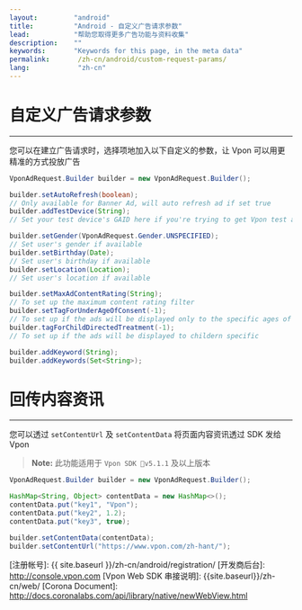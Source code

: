 ```yaml
---
layout:         "android"
title:          "Android - 自定义广告请求参数"
lead:           "帮助您取得更多广告功能与资料收集"
description:    ""
keywords:       "Keywords for this page, in the meta data"
permalink:       /zh-cn/android/custom-request-params/
lang:            "zh-cn"
---
```

# 自定义广告请求参数
---
您可以在建立广告请求时，选择项地加入以下自定义的参数，让 Vpon 可以用更精准的方式投放广告

```java
VponAdRequest.Builder builder = new VponAdRequest.Builder();

builder.setAutoRefresh(boolean);
// Only available for Banner Ad, will auto refresh ad if set true
builder.addTestDevice(String);
// Set your test device's GAID here if you're trying to get Vpon test ad

builder.setGender(VponAdRequest.Gender.UNSPECIFIED);
// Set user's gender if available
builder.setBirthday(Date);
// Set user's birthday if available
builder.setLocation(Location);
// Set user's location if available

builder.setMaxAdContentRating(String);
// To set up the maximum content rating filter
builder.setTagForUnderAgeOfConsent(-1);
// To set up if the ads will be displayed only to the specific ages of audience
builder.tagForChildDirectedTreatment(-1);
// To set up if the ads will be displayed to childern specific

builder.addKeyword(String);
builder.addKeywords(Set<String>);
```

# 回传内容资讯
---
您可以透过 `setContentUrl` 及 `setContentData` 将页面内容资讯透过 SDK 发给 Vpon

>**Note:** 此功能适用于 `Vpon SDK v5.1.1` 及以上版本


```java
VponAdRequest.Builder builder = new VponAdRequest.Builder();

HashMap<String, Object> contentData = new HashMap<>();
contentData.put("key1", "Vpon");
contentData.put("key2", 1.2);
contentData.put("key3", true);

builder.setContentData(contentData);
builder.setContentUrl("https://www.vpon.com/zh-hant/");
```



<!-- 
>**Note:** 关于自定义参数值的定义，请参考以下说明


## MaxAdContentRating

|Constant|Description|
|:------|:---------|
|T| For teenager|
|PG| For parent guardian|
|MA| For mature adult|
|G| For general, any one, include child age under|

## TagForUnderAgeOfConsent

|Constant|Description|
|:------|:---------|
|1|TAG_FOR_UNDER_AGE_OF_CONSENT_TRUE|
|0|TAG_FOR_UNDER_AGE_OF_CONSENT_FALSE|
|-1|(Default Value)<br>TAG_FOR_UNDER_AGE_OF_CONSENT_UNSPECIFIED|

## TagForChildDirectedTreatment

|Constant|Description|
|:------|:---------|
|1|TAG_FOR_CHILD_DIRECTED_TREATMENT_TRUE|
|0|TAG_FOR_CHILD_DIRECTED_TREATMENT_FALSE|
|-1|(Default Value)<br>TAG_FOR_CHILD_DIRECTED_TREATMENT_UNSPECIFIED|
 -->


<!-- # Corona User
---
如果您的 App 使用 Corona 欲串接 Vpon 广告，我们建议您用 Web SDK 的方式串接，使用方法如下：

1. 请参考 [Vpon Web SDK 串接说明]，准备一个包含 Web SDK 广告请求的 HTML 档案
2. 在 WebView 中读取该 HTML 档案，例如：webView:request(“localfile.html”, system.ResourceDirectory)

> **Note**：更多 Corona SDK 文件可参考: [Corona Document] -->

[CrazyadSetting]: {{site.imgurl}}/CrazyadSetting.png
[注册帐号]: {{ site.baseurl }}/zh-cn/android/registration/
[开发商后台]: http://console.vpon.com
[Vpon Web SDK 串接说明]: {{site.baseurl}}/zh-cn/web/
[Corona Document]: http://docs.coronalabs.com/api/library/native/newWebView.html